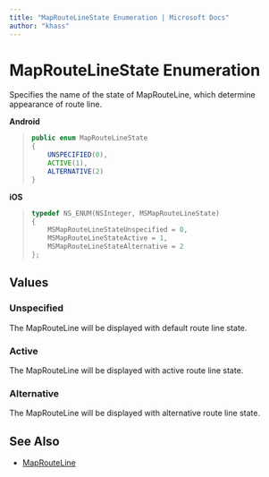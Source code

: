 ```yaml
---
title: "MapRouteLineState Enumeration | Microsoft Docs"
author: "khass"
---
```


# MapRouteLineState Enumeration

Specifies the name of the state of MapRouteLine, which determine appearance of route line.

**Android**

>```java
> public enum MapRouteLineState
> {
>     UNSPECIFIED(0),
>     ACTIVE(1),
>     ALTERNATIVE(2)
> }
>```

**iOS**

>```objectivec
> typedef NS_ENUM(NSInteger, MSMapRouteLineState)
> {
>     MSMapRouteLineStateUnspecified = 0,
>     MSMapRouteLineStateActive = 1,
>     MSMapRouteLineStateAlternative = 2
> };
>```

## Values

### Unspecified

The MapRouteLine will be displayed with default route line state.

### Active

The MapRouteLine will be displayed with active route line state.

### Alternative

The MapRouteLine will be displayed with alternative route line state.

## See Also

* [MapRouteLine](MapRouteLine-class.md)